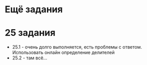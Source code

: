 # Ещё задания

# 25 задания
- 25.1 - очень долго выполняется, есть проблемы с ответом.
Использовать онлайн определение делителей
- 25.2 - там всё...

